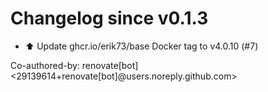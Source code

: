 # Changelog since v0.1.3
- ⬆️ Update ghcr.io/erik73/base Docker tag to v4.0.10 (#7)

Co-authored-by: renovate[bot] <29139614+renovate[bot]@users.noreply.github.com> 
